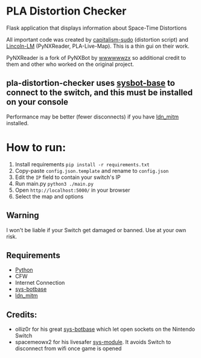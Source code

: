 # PLA Distortion Checker

Flask application that displays information about Space-Time Distortions

All important code was created by [capitalism-sudo](https://github.com/capitalism-sudo) (distortion script) and [Lincoln-LM](https://github.com/Lincoln-LM) (PyNXReader, PLA-Live-Map). This is a thin gui on their work.

PyNXReader is a fork of PyNXBot by [wwwwwwzx](https://github.com/wwwwwwzx) so additional credit to them and other who worked on the original project.

## pla-distortion-checker uses [sysbot-base](https://github.com/olliz0r/sys-botbase) to connect to the switch, and this must be installed on your console

Performance may be better (fewer disconnects) if you have [ldn_mitm](https://github.com/spacemeowx2/ldn_mitm) installed.

# How to run:
1. Install requirements ``pip install -r requirements.txt``
2. Copy-paste ``config.json.template`` and rename to ``config.json``
3. Edit the ``IP`` field to contain your switch's IP
4. Run main.py ``python3 ./main.py``
5. Open ``http://localhost:5000/`` in your browser
6. Select the map and options

## Warning
I won't be liable if your Switch get damaged or banned. Use at your own risk.

## Requirements
* [Python](https://www.python.org/downloads/)
* CFW
* Internet Connection
* [sys-botbase](https://github.com/olliz0r/sys-botbase)
* [ldn_mitm](https://github.com/spacemeowx2/ldn_mitm)

## Credits:
* olliz0r for his great [sys-botbase](https://github.com/olliz0r/sys-botbase) which let open sockets on the Nintendo Switch
* spacemeowx2 for his livesafer [sys-module](https://github.com/spacemeowx2/ldn_mitm). It avoids Switch to disconnect from wifi once game is opened

